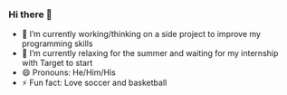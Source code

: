 ### Hi there 👋
- 🔭 I’m currently working/thinking on a side project to improve my programming skills
- 🌱 I’m currently relaxing for the summer and waiting for my internship with Target to start
- 😄 Pronouns: He/Him/His
- ⚡ Fun fact: Love soccer and basketball

<!--
**jf2024/jf2024** is a ✨ _special_ ✨ repository because its `README.md` (this file) appears on your GitHub profile.

Here are some ideas to get you started:

- 🔭 I’m currently working on ...
- 🌱 I’m currently learning ...
- 👯 I’m looking to collaborate on ...
- 🤔 I’m looking for help with ...
- 💬 Ask me about ...
- 📫 How to reach me: ...
- 😄 Pronouns: ...
- ⚡ Fun fact: ...
-->

